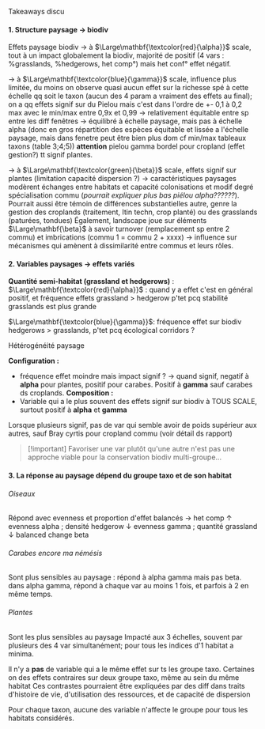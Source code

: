 Takeaways discu

#### 1. Structure paysage → biodiv
Effets paysage biodiv
→ à $\Large\mathbf{\textcolor{red}{\alpha}}$ scale, tout à un impact globalement la biodiv, majorité de positif (4 vars : %grasslands, %hedgerows, het comp°) mais het conf° effet négatif.

→ à $\Large\mathbf{\textcolor{blue}{\gamma}}$ scale, influence plus limitée, du moins on observe quasi aucun effet sur la richesse spé à cette échelle qq soit le taxon (aucun des 4 param a vraiment des effets au final); on a qq effets signif sur du Pielou mais c'est dans l'ordre de +- 0,1 à 0,2 max avec le min/max entre 0,9x et 0,99 → relativement équitable entre sp entre les diff fenêtres → équilibré à échelle paysage, mais pas à échelle alpha (donc en gros répartition des espèces équitable et lissée a l'échelle paysage, mais dans fenetre peut être bien plus dom cf min/max tableaux taxons (table 3;4;5))
**attention** pielou gamma bordel pour cropland (effet gestion?) tt signif plantes.

→ à $\Large\mathbf{\textcolor{green}{\beta}}$ scale, effets signif sur plantes (limitation capacité dispersion ?) → caractéristiques paysages modèrent échanges entre habitats et capacité colonisations et modif degré spécialisation commu (*pourrait expliquer plus bas piélou alpha??????*).
Pourrait aussi être témoin de différences substantielles autre, genre la gestion des croplands (traitement, Itin techn, crop planté) ou des grasslands (paturées, tondues)
Également, landscape joue sur éléments $\Large\mathbf{\beta}$ à savoir turnover (remplacement sp entre 2 commu) et imbrications (commu 1 = commu 2 + xxxx) → influence sur mécanismes qui amènent à dissimilarité entre commus et leurs rôles.

#### 2. Variables paysages → effets variés

**Quantité semi-habitat (grassland et hedgerows)** :
$\Large\mathbf{\textcolor{red}{\alpha}}$ : quand y a effet c'est en général positif, et fréquence effets grassland > hedgerow p'tet pcq stabilité grasslands est plus grande

$\Large\mathbf{\textcolor{blue}{\gamma}}$: fréquence effet sur biodiv hedgerows > grasslands, p'tet pcq écological corridors ? 


Hétérogénéité paysage

**Configuration :** 
- fréquence effet moindre mais impact signif ? → quand signif, negatif à **alpha** pour plantes, positif pour carabes. Positif à **gamma** sauf carabes ds croplands.
**Composition :**
- Variable qui a le plus souvent des effets signif sur biodiv à TOUS SCALE, surtout positif à **alpha** et **gamma**


Lorsque plusieurs signif, pas de var qui semble avoir de poids supérieur aux autres, sauf Bray cyrtis pour cropland commu (voir détail ds rapport)

>[!important] Favoriser une var plutôt qu'une autre n'est pas une approche viable pour la conservation biodiv multi-groupe...

#### 3. La réponse au paysage dépend du groupe taxo et de son habitat

###### Oiseaux

Répond avec evenness et proportion d'effet balancés →
het comp ↑ evenness alpha ; densité hedgerow ↓ evenness gamma ; quantité grassland ↓ balanced change beta

###### Carabes encore ma némésis

Sont plus sensibles au paysage : répond à alpha gamma mais pas beta. dans alpha gamma, répond à chaque var au moins 1 fois, et parfois à 2 en même temps.

###### Plantes

Sont les plus sensibles au paysage
Impacté aux 3 échelles, souvent par plusieurs des 4 var simultanément; pour tous les indices d'1 habitat a minima.




Il n'y a **pas** de variable qui a le même effet sur ts les groupe taxo.
Certaines on des effets contraires sur deux groupe taxo, même au sein du même habitat
Ces contrastes pourraient être expliquées par des diff dans traits d'histoire de vie, d'utilisation des ressources, et de capacité de dispersion

Pour chaque taxon, aucune des variable n'affecte le groupe pour tous les habitats considérés.
